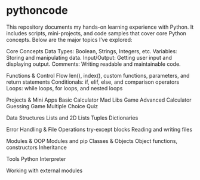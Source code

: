 # pythoncode
This repository documents my hands-on learning experience with Python. It includes scripts, mini-projects, and code samples that cover core Python concepts. Below are the major topics I’ve explored:

 Core Concepts
Data Types: Boolean, Strings, Integers, etc.
Variables: Storing and manipulating data.
Input/Output: Getting user input and displaying output.
Comments: Writing readable and maintainable code.

Functions & Control Flow
len(), index(), custom functions, parameters, and return statements
Conditionals: if, elif, else, and comparison operators
Loops: while loops, for loops, and nested loops

Projects & Mini Apps
Basic Calculator
Mad Libs Game
Advanced Calculator
Guessing Game
Multiple Choice Quiz

Data Structures
Lists and 2D Lists
Tuples
Dictionaries

Error Handling & File Operations
try-except blocks
Reading and writing files

 Modules & OOP
Modules and pip
Classes & Objects
Object functions, constructors
Inheritance

Tools
Python Interpreter

Working with external modules
